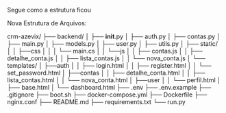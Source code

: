 Segue como a estrutura ficou

Nova Estrutura de Arquivos:

crm-azevix/
├── backend/
│   ├── __init__.py
│   ├── auth.py
│   ├── contas.py
│   ├── main.py
│   ├── models.py
│   ├── user.py
│   ├── utils.py
│   ├── static/
│   │   ├──css
│   │   │   └── main.cs
│   │   └──js
│   │      ├── contas.js
│   │      ├── detalhe_conta.js
│   │      ├── lista_contas.js
│   │      └── nova_conta.js
│   └── templates/
│       ├──auth
│       │   ├── login.html
│       │   ├── register.html
│       │   └── set_password.html
│       ├──contas
│       │   ├── detalhe_conta.html
│       │   ├── lista_contas.html
│       │   └── nova_conta.html
│       ├──user
│       │   └── perfil.html
│       ├── base.html
│       └── dashboard.html
├── .env
├── .env.example
├── .gitignore
├── boot.sh
├── docker-compose.yml
├── Dockerfile
├── nginx.conf
├── README.md
├── requirements.txt
└── run.py
